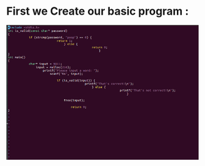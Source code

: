 
# First we Create our basic program :
![Screen 1](https://github.com/hbenhaim/TD/blob/master/Rendue/TD1/Screen/1.png)
